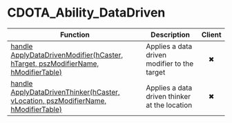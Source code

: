 # CDOTA_Ability_DataDriven
Function|Description|Client
--|--|:--:
[handle ApplyDataDrivenModifier(hCaster, hTarget, pszModifierName, hModifierTable)](ApplyDataDrivenModifier)|Applies a data driven modifier to the target|✖
[handle ApplyDataDrivenThinker(hCaster, vLocation, pszModifierName, hModifierTable)](ApplyDataDrivenThinker)|Applies a data driven thinker at the location|✖
